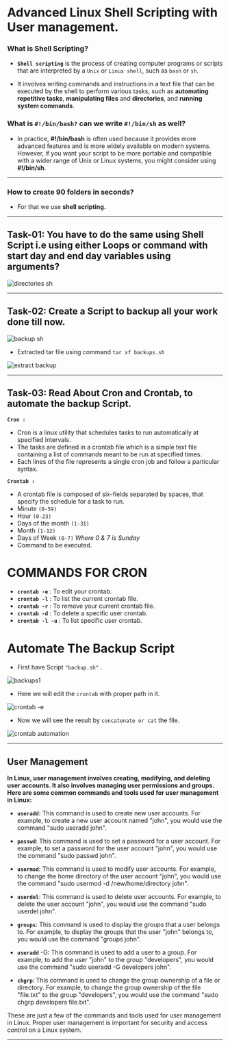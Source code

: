 # Advanced Linux Shell Scripting with User management.

### What is Shell Scripting?

- **`Shell scripting`** is the process of creating computer programs or scripts that are interpreted by a `Unix` or `Linux shell`, such as `bash` or `sh`.

- It involves writing commands and instructions in a text file that can be executed by the shell to perform various tasks, such as **automating repetitive tasks**, **manipulating files** and **directories**, and **running system commands**.

### What is `#!/bin/bash?` can we write `#!/bin/sh` as well?

- In practice, **#!/bin/bash** is often used because it provides more advanced features and is more widely available on modern systems. However, if you want your script to be more portable and compatible with a wider range of Unix or Linux systems, you might consider using **#!/bin/sh**.

---
### How to create 90 folders in seconds?
- For that we use **shell scripting.**
---

## Task-01: You have to do the same using Shell Script i.e using either Loops or command with start day and end day variables using arguments?

![directories sh](https://user-images.githubusercontent.com/76991475/224128724-8c0f2ce6-e07c-4578-b481-7026064c55a9.png)

---

## Task-02: Create a Script to backup all your work done till now.

![backup sh](https://user-images.githubusercontent.com/76991475/224129873-cf26584b-7922-4a28-bba0-e7434feabefd.png)

- Extracted tar file using command `tar xf backups.sh`

![extract backup](https://user-images.githubusercontent.com/76991475/224134030-a88c2296-9586-4cb0-b496-671334972278.png)

---
## Task-03: Read About Cron and Crontab, to automate the backup Script.

**`Cron :`**
- Cron is a linux utility that  schedules tasks to run automatically at specified intervals.
- The tasks are defined in a crontab file which is a simple text file containing a list of commands meant to be run at specified times.
- Each lines of the file represents a single cron job and follow a particular syntax.

**`Crontab :`**
- A crontab file is composed of six-fields separated by spaces, that specify the schedule for a task to run.
- Minute `(0-59)`
- Hour   `(0-23)`
- Days of the month `(1-31)`
- Month `(1-12)`
- Days of Week `(0-7)` _Where 0 & 7 is Sunday_
- Command to be executed.

# COMMANDS FOR CRON

- **`crontab -e`** : To edit your crontab.
- **`crontab -l`** : To list the current crontab file.
- **`crontab -r`** : To remove your current crontab file.
- **`crontab -d`** : To delete a specific user crontab.
- **`crontab -l -u`** : To list specific user crontab.

# Automate The Backup Script

- First have Script `"backup.sh"` .

![backups1](https://user-images.githubusercontent.com/76991475/224155537-eafa08c3-f4c4-4a21-9e0f-af34777eed7f.png)

- Here we will edit the `crontab` with proper path in it.

![crontab -e](https://user-images.githubusercontent.com/76991475/224155557-6d7e4bfe-d712-45b7-9ce2-638ade9fd602.png)

- Now we will see the result by `concatenate or cat` the file.

![crontab automation](https://user-images.githubusercontent.com/76991475/224155574-adac102c-ec05-41ad-b51d-afc527223ff1.png)


---
## User Management

**In Linux, user management involves creating, modifying, and deleting user accounts. It also involves managing user permissions and groups. Here are some common commands and tools used for user management in Linux:**

- **`useradd`**: This command is used to create new user accounts. For example, to create a new user account named "john", you would use the command "sudo useradd john".

- **`passwd`**: This command is used to set a password for a user account. For example, to set a password for the user account "john", you would use the command "sudo passwd john".

- **`usermod`**: This command is used to modify user accounts. For example, to change the home directory of the user account "john", you would use the command "sudo usermod -d /new/home/directory john".

- **`userdel`**: This command is used to delete user accounts. For example, to delete the user account "john", you would use the command "sudo userdel john".

- **`groups`**: This command is used to display the groups that a user belongs to. For example, to display the groups that the user "john" belongs to, you would use the command "groups john".

- **`useradd`** -G: This command is used to add a user to a group. For example, to add the user "john" to the group "developers", you would use the command "sudo useradd -G developers john".

- **`chgrp`**: This command is used to change the group ownership of a file or directory. For example, to change the group ownership of the file "file.txt" to the group "developers", you would use the command "sudo chgrp developers file.txt".

These are just a few of the commands and tools used for user management in Linux. Proper user management is important for security and access control on a Linux system.

---